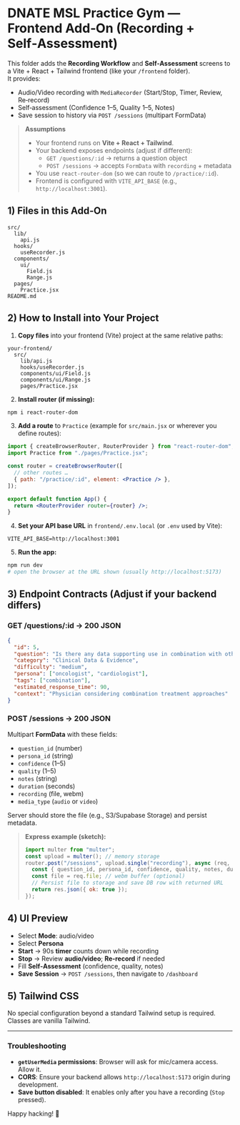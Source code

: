 # DNATE MSL Practice Gym — Frontend Add‑On (Recording + Self‑Assessment)

This folder adds the **Recording Workflow** and **Self‑Assessment** screens to a Vite + React + Tailwind frontend (like your `/frontend` folder).  
It provides:
- Audio/Video recording with `MediaRecorder` (Start/Stop, Timer, Review, Re‑record)
- Self‑assessment (Confidence 1–5, Quality 1–5, Notes)
- Save session to history via `POST /sessions` (multipart FormData)

> **Assumptions**
> - Your frontend runs on **Vite + React + Tailwind**.
> - Your backend exposes endpoints (adjust if different):
>   - `GET /questions/:id` → returns a question object
>   - `POST /sessions` → accepts `FormData` with `recording` + metadata
> - You use `react-router-dom` (so we can route to `/practice/:id`).
> - Frontend is configured with `VITE_API_BASE` (e.g., `http://localhost:3001`).

## 1) Files in this Add‑On

```
src/
  lib/
    api.js
  hooks/
    useRecorder.js
  components/
    ui/
      Field.js
      Range.js
  pages/
    Practice.jsx
README.md
```

## 2) How to Install into Your Project

1) **Copy files** into your frontend (Vite) project at the same relative paths:
```
your-frontend/
  src/
    lib/api.js
    hooks/useRecorder.js
    components/ui/Field.js
    components/ui/Range.js
    pages/Practice.jsx
```

2) **Install router (if missing):**
```bash
npm i react-router-dom
```

3) **Add a route** to `Practice` (example for `src/main.jsx` or wherever you define routes):
```jsx
import { createBrowserRouter, RouterProvider } from "react-router-dom";
import Practice from "./pages/Practice.jsx";

const router = createBrowserRouter([
  // other routes …
  { path: "/practice/:id", element: <Practice /> },
]);

export default function App() {
  return <RouterProvider router={router} />;
}
```

4) **Set your API base URL** in `frontend/.env.local` (or `.env` used by Vite):
```
VITE_API_BASE=http://localhost:3001
```

5) **Run the app:**
```bash
npm run dev
# open the browser at the URL shown (usually http://localhost:5173)
```

## 3) Endpoint Contracts (Adjust if your backend differs)

### GET /questions/:id → 200 JSON
```json
{
  "id": 5,
  "question": "Is there any data supporting use in combination with other therapies?",
  "category": "Clinical Data & Evidence",
  "difficulty": "medium",
  "persona": ["oncologist", "cardiologist"],
  "tags": ["combination"],
  "estimated_response_time": 90,
  "context": "Physician considering combination treatment approaches"
}
```

### POST /sessions → 200 JSON
Multipart **FormData** with these fields:
- `question_id` (number)
- `persona_id` (string)
- `confidence` (1–5)
- `quality` (1–5)
- `notes` (string)
- `duration` (seconds)
- `recording` (file, webm)
- `media_type` (`audio` or `video`)

Server should store the file (e.g., S3/Supabase Storage) and persist metadata.

> **Express example (sketch):**
> ```js
> import multer from "multer";
> const upload = multer(); // memory storage
> router.post("/sessions", upload.single("recording"), async (req, res) => {
>   const { question_id, persona_id, confidence, quality, notes, duration, media_type } = req.body;
>   const file = req.file; // webm buffer (optional)
>   // Persist file to storage and save DB row with returned URL
>   return res.json({ ok: true });
> });
> ```

## 4) UI Preview

- Select **Mode**: audio/video
- Select **Persona**
- **Start** → 90s **timer** counts down while recording
- **Stop** → Review **audio/video**; **Re‑record** if needed
- Fill **Self‑Assessment** (confidence, quality, notes)
- **Save Session** → `POST /sessions`, then navigate to `/dashboard`

## 5) Tailwind CSS

No special configuration beyond a standard Tailwind setup is required. Classes are vanilla Tailwind.

---

### Troubleshooting

- **`getUserMedia` permissions**: Browser will ask for mic/camera access. Allow it.
- **CORS**: Ensure your backend allows `http://localhost:5173` origin during development.
- **Save button disabled**: It enables only after you have a recording (`Stop` pressed).

Happy hacking! 🚀

